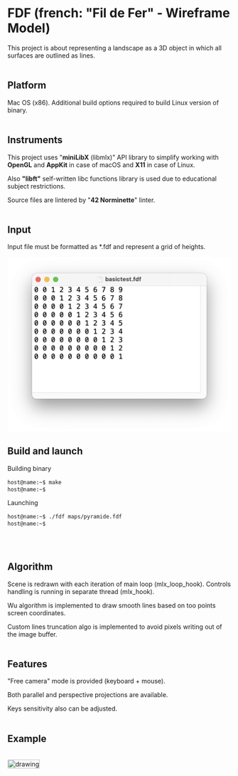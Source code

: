 # **FDF (french: "Fil de Fer" - Wireframe Model)**

This project is about representing a landscape as a 3D object in which all surfaces are outlined as lines.
<br><br>

## **Platform**

Mac OS (x86). Additional build options required to build Linux version of binary.
<br><br>

## **Instruments**

This project uses "**miniLibX** (libmlx)" API library to simplify working with **OpenGL** and **AppKit** in case of macOS and **X11** in case of Linux. 

Also **"libft"** self-written libc functions library is used due to educational subject restrictions.

Source files are lintered by "**42 Norminette**" linter.
<br><br>

## **Input**

Input file must be formatted as *.fdf and represent a grid of heights.

<img src="readme/map.png" alt="drawing" width="600"/>

## **Build and launch**

Building binary
```console
host@name:~$ make
host@name:~$
```
Launching
```console
host@name:~$ ./fdf maps/pyramide.fdf
host@name:~$
```
<br><br>

## **Algorithm**

Scene is redrawn with each iteration of main loop (mlx_loop_hook). Controls handling is running in separate thread (mlx_hook).

Wu algorithm is implemented to draw smooth lines based on too points screen coordinates.

Custom lines truncation algo is implemented to avoid pixels writing out of the image buffer.
<br><br>

## **Features**

"Free camera" mode is provided (keyboard + mouse).

Both parallel and perspective projections are available.

Keys sensitivity also can be adjusted.
<br><br>

## **Example**

<br>
<img border="2" src="readme/example_gif.gif" alt="drawing" width="600" style="border-radius:2%;border-color:#DADADA"/>
<br>

